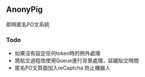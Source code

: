 ## AnonyPig

即時匿名PO文系統

### Todo
- 如果沒有設定任何token時的例外處理
- 將貼文過程改使用Queue進行背景處理，延緩貼文時間
- 匿名PO文頁面加入reCaptcha 防止機器人

